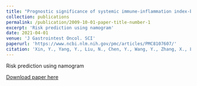 ```yaml
---
title: "Prognostic significance of systemic immune-inflammation index-based nomogram for early stage hepatocellular carcinoma after radiofrequency ablation"
collection: publications
permalink: /publication/2009-10-01-paper-title-number-1
excerpt: 'Risk prediction using namogram'
date: 2021-04-01
venue: 'J Gastrointest Oncol. SCI'
paperurl: 'https://www.ncbi.nlm.nih.gov/pmc/articles/PMC8107607/'
citation: 'Xin, Y., Yang, Y., Liu, N., Chen, Y., Wang, Y., Zhang, X., Li, X. and Zhou, X., 2021. Prognostic significance of systemic immune-inflammation index-based nomogram for early stage hepatocellular carcinoma after radiofrequency ablation. Journal of Gastrointestinal Oncology, 12(2), p.735.'
---
```

Risk prediction using namogram


[Download paper here](https://www.ncbi.nlm.nih.gov/pmc/articles/PMC8107607/)


